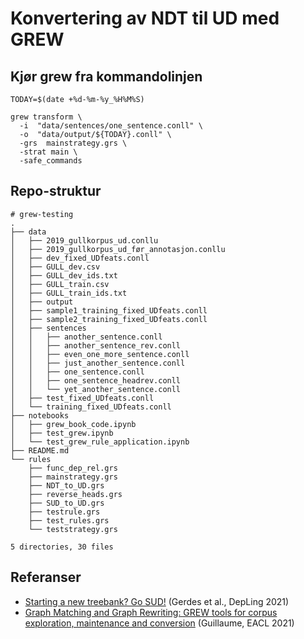 # Konvertering av NDT til UD med GREW

## Kjør grew fra kommandolinjen


```
TODAY=$(date +%d-%m-%y_%H%M%S)

grew transform \
  -i  "data/sentences/one_sentence.conll" \
  -o  "data/output/${TODAY}.conll" \
  -grs  mainstrategy.grs \
  -strat main \
  -safe_commands
```

## Repo-struktur

```
# grew-testing
.
├── data
│   ├── 2019_gullkorpus_ud.conllu
│   ├── 2019_gullkorpus_ud_før_annotasjon.conllu
│   ├── dev_fixed_UDfeats.conll
│   ├── GULL_dev.csv
│   ├── GULL_dev_ids.txt
│   ├── GULL_train.csv
│   ├── GULL_train_ids.txt
│   ├── output
│   ├── sample1_training_fixed_UDfeats.conll
│   ├── sample2_training_fixed_UDfeats.conll
│   ├── sentences
│   │   ├── another_sentence.conll
│   │   ├── another_sentence_rev.conll
│   │   ├── even_one_more_sentence.conll
│   │   ├── just_another_sentence.conll
│   │   ├── one_sentence.conll
│   │   ├── one_sentence_headrev.conll
│   │   └── yet_another_sentence.conll
│   ├── test_fixed_UDfeats.conll
│   └── training_fixed_UDfeats.conll
├── notebooks
│   ├── grew_book_code.ipynb
│   ├── test_grew.ipynb
│   └── test_grew_rule_application.ipynb
├── README.md
└── rules
    ├── func_dep_rel.grs
    ├── mainstrategy.grs
    ├── NDT_to_UD.grs
    ├── reverse_heads.grs
    ├── SUD_to_UD.grs
    ├── testrule.grs
    ├── test_rules.grs
    └── teststrategy.grs

5 directories, 30 files
```

## Referanser
* [Starting a new treebank? Go SUD!](https://aclanthology.org/2021.depling-1.4) (Gerdes et al., DepLing 2021)
* [Graph Matching and Graph Rewriting: GREW tools for corpus exploration, maintenance and conversion](https://aclanthology.org/2021.eacl-demos.21) (Guillaume, EACL 2021)

